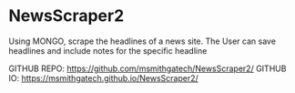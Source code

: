 # NewsScraper2
Using MONGO, scrape the headlines of a news site.
The User can save headlines and include notes for the specific headline


GITHUB REPO:  https://github.com/msmithgatech/NewsScraper2/
GITHUB IO:    https://msmithgatech.github.io/NewsScraper2/
